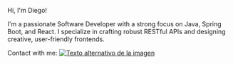 Hi, I'm Diego!

I'm a passionate Software Developer with a strong focus on Java, Spring Boot, and React. I specialize in crafting robust RESTful APIs and designing creative, user-friendly frontends.

Contact with me: 
[![Texto alternativo de la imagen](ruta/a/la/imagen.png)](www.linkedin.com/in/diego-parula)

